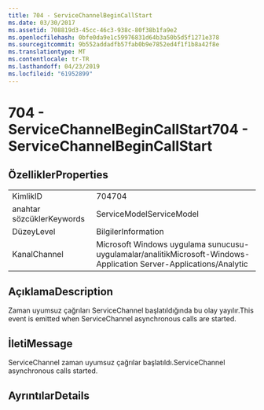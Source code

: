 ```yaml
---
title: 704 - ServiceChannelBeginCallStart
ms.date: 03/30/2017
ms.assetid: 708819d3-45cc-46c3-938c-80f38b1fa9e2
ms.openlocfilehash: 0bfe0da9e1c59976831d64b3a50b5d5f1271e378
ms.sourcegitcommit: 9b552addadfb57fab0b9e7852ed4f1f1b8a42f8e
ms.translationtype: MT
ms.contentlocale: tr-TR
ms.lasthandoff: 04/23/2019
ms.locfileid: "61952899"
---
```

# <a name="704---servicechannelbegincallstart"></a><span data-ttu-id="7d93f-102">704 - ServiceChannelBeginCallStart</span><span class="sxs-lookup"><span data-stu-id="7d93f-102">704 - ServiceChannelBeginCallStart</span></span>
## <a name="properties"></a><span data-ttu-id="7d93f-103">Özellikler</span><span class="sxs-lookup"><span data-stu-id="7d93f-103">Properties</span></span>  
  
|||  
|-|-|  
|<span data-ttu-id="7d93f-104">Kimlik</span><span class="sxs-lookup"><span data-stu-id="7d93f-104">ID</span></span>|<span data-ttu-id="7d93f-105">704</span><span class="sxs-lookup"><span data-stu-id="7d93f-105">704</span></span>|  
|<span data-ttu-id="7d93f-106">anahtar sözcükler</span><span class="sxs-lookup"><span data-stu-id="7d93f-106">Keywords</span></span>|<span data-ttu-id="7d93f-107">ServiceModel</span><span class="sxs-lookup"><span data-stu-id="7d93f-107">ServiceModel</span></span>|  
|<span data-ttu-id="7d93f-108">Düzey</span><span class="sxs-lookup"><span data-stu-id="7d93f-108">Level</span></span>|<span data-ttu-id="7d93f-109">Bilgiler</span><span class="sxs-lookup"><span data-stu-id="7d93f-109">Information</span></span>|  
|<span data-ttu-id="7d93f-110">Kanal</span><span class="sxs-lookup"><span data-stu-id="7d93f-110">Channel</span></span>|<span data-ttu-id="7d93f-111">Microsoft Windows uygulama sunucusu-uygulamalar/analitik</span><span class="sxs-lookup"><span data-stu-id="7d93f-111">Microsoft-Windows-Application Server-Applications/Analytic</span></span>|  
  
## <a name="description"></a><span data-ttu-id="7d93f-112">Açıklama</span><span class="sxs-lookup"><span data-stu-id="7d93f-112">Description</span></span>  
 <span data-ttu-id="7d93f-113">Zaman uyumsuz çağrıları ServiceChannel başlatıldığında bu olay yayılır.</span><span class="sxs-lookup"><span data-stu-id="7d93f-113">This event is emitted when ServiceChannel asynchronous calls are started.</span></span>  
  
## <a name="message"></a><span data-ttu-id="7d93f-114">İleti</span><span class="sxs-lookup"><span data-stu-id="7d93f-114">Message</span></span>  
 <span data-ttu-id="7d93f-115">ServiceChannel zaman uyumsuz çağrılar başlatıldı.</span><span class="sxs-lookup"><span data-stu-id="7d93f-115">ServiceChannel asynchronous calls started.</span></span>  
  
## <a name="details"></a><span data-ttu-id="7d93f-116">Ayrıntılar</span><span class="sxs-lookup"><span data-stu-id="7d93f-116">Details</span></span>
